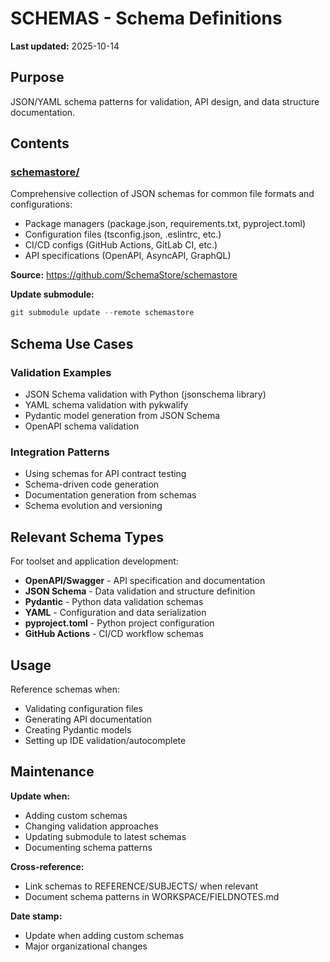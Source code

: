 # SCHEMAS - Schema Definitions

**Last updated:** 2025-10-14

## Purpose

JSON/YAML schema patterns for validation, API design, and data structure documentation.

## Contents

### [schemastore/](schemastore/)
Comprehensive collection of JSON schemas for common file formats and configurations:
- Package managers (package.json, requirements.txt, pyproject.toml)
- Configuration files (tsconfig.json, .eslintrc, etc.)
- CI/CD configs (GitHub Actions, GitLab CI, etc.)
- API specifications (OpenAPI, AsyncAPI, GraphQL)

**Source:** https://github.com/SchemaStore/schemastore

**Update submodule:**
```powershell
git submodule update --remote schemastore
```

## Schema Use Cases

### Validation Examples
- JSON Schema validation with Python (jsonschema library)
- YAML schema validation with pykwalify
- Pydantic model generation from JSON Schema
- OpenAPI schema validation

### Integration Patterns
- Using schemas for API contract testing
- Schema-driven code generation
- Documentation generation from schemas
- Schema evolution and versioning

## Relevant Schema Types

For toolset and application development:

- **OpenAPI/Swagger** - API specification and documentation
- **JSON Schema** - Data validation and structure definition
- **Pydantic** - Python data validation schemas
- **YAML** - Configuration and data serialization
- **pyproject.toml** - Python project configuration
- **GitHub Actions** - CI/CD workflow schemas

## Usage

Reference schemas when:
- Validating configuration files
- Generating API documentation
- Creating Pydantic models
- Setting up IDE validation/autocomplete

## Maintenance

**Update when:**
- Adding custom schemas
- Changing validation approaches
- Updating submodule to latest schemas
- Documenting schema patterns

**Cross-reference:**
- Link schemas to REFERENCE/SUBJECTS/ when relevant
- Document schema patterns in WORKSPACE/FIELDNOTES.md

**Date stamp:**
- Update when adding custom schemas
- Major organizational changes
